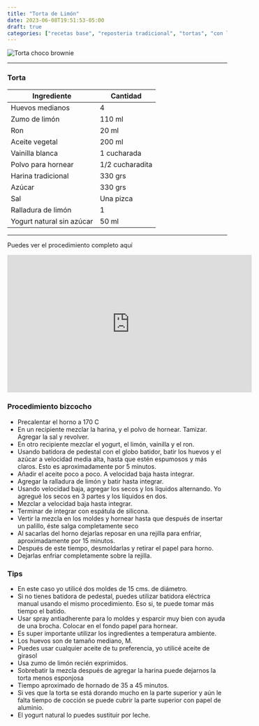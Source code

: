 ```yaml
---
title: "Torta de Limón"
date: 2023-06-08T19:51:53-05:00
draft: true
categories: ["recetas base", "reposteria tradicional", "tortas", "con limón"]
---
```

![Torta choco brownie](../../images/torta_limon.jpg)
___
### Torta

| Ingrediente | Cantidad |
| ----------- | ----------- |
| Huevos medianos | 4 |
| Zumo de limón | 110 ml |
| Ron | 20 ml |
| Aceite vegetal | 200 ml |
| Vainilla blanca | 1 cucharada|
| Polvo para hornear | 1/2 cucharadita |
| Harina tradicional| 330 grs |
| Azúcar | 330 grs |
| Sal | Una pizca |
| Ralladura de limón | 1 |
| Yogurt natural sin azúcar | 50 ml |
___

Puedes ver el procedimiento completo aquí
<iframe width="560" height="315" src="https://www.youtube.com/embed/smDgF5l5nJE" title="YouTube video player" frameborder="0" allow="accelerometer; autoplay; clipboard-write; encrypted-media; gyroscope; picture-in-picture; web-share" allowfullscreen></iframe>

### Procedimiento bizcocho
- Precalentar el horno a 170 C
- En un recipiente mezclar la harina, y el polvo de hornear. Tamizar. Agregar la sal y revolver.
- En otro recipiente mezclar el yogurt, el limón, vainilla y el ron.
- Usando batidora de pedestal con el globo batidor, batir los huevos y el azúcar a velocidad media alta, hasta que estén espumosos y más claros. Esto es aproximadamente por 5 minutos.
- Añadir el aceite poco a poco. A velocidad baja hasta integrar.
- Agregar la ralladura de limón y batir hasta integrar.
- Usando velocidad baja, agregar los secos y los líquidos alternando. Yo agregué los secos en 3 partes y los líquidos en dos.
- Mezclar a velocidad baja hasta integrar.
- Terminar de integrar con espátula de silicona.
- Vertir la mezcla en los moldes y hornear hasta que después de insertar un palillo, éste salga completamente seco
- Al sacarlas del horno dejarlas reposar en una rejilla para enfriar, aproximadamente por 15 minutos.
- Después de este tiempo, desmoldarlas y retirar el papel para horno.
- Dejarlas enfriar completamente sobre la rejilla.


### Tips
- En este caso yo utilicé dos moldes de 15 cms. de diámetro.
- Si no tienes batidora de pedestal, puedes utilizar batidora eléctrica manual usando el mismo procedimiento. Eso si, te puede tomar más tiempo el batido.
- Usar spray antiadherente para lo moldes y esparcir muy bien con ayuda de una brocha. Colocar en el fondo papel para hornear.
- Es super importante utilizar los ingredientes a temperatura ambiente.
- Los huevos son de tamaño mediano, M.
- Puedes usar cualquier aceite de tu preferencia, yo utilicé aceite de girasol
- Usa zumo de limón recién exprimidos.
- Sobrebatir la mezcla después de agregar la harina puede dejarnos la torta menos esponjosa 
- Tiempo aproximado de hornado de 35 a 45 minutos.
- Si ves que la torta se está dorando mucho en la parte superior y aún le falta tiempo de cocción se puede cubrir la parte superior con papel de aluminio.
- El yogurt natural lo puedes sustituir por leche.


